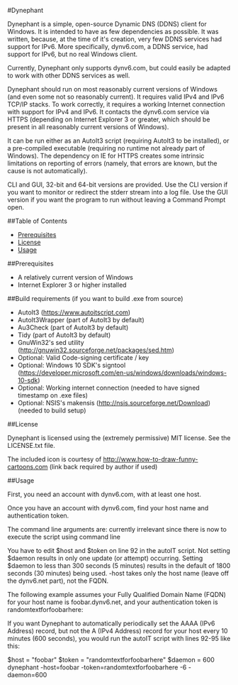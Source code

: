 #Dynephant

Dynephant is a simple, open-source Dynamic DNS (DDNS) client for
Windows. It is intended to have as few dependencies as possible. It
was written, because, at the time of it's creation, very few DDNS
services had support for IPv6. More specifically, dynv6.com, a DDNS
service, had support for IPv6, but no real Windows client.

Currently, Dynephant only supports dynv6.com, but could easily be
adapted to work with other DDNS services as well.

Dynephant should run on most reasonably current versions of Windows
(and even some not so reasonably current). It requires valid IPv4 and
IPv6 TCP/IP stacks. To work correctly, it requires a working Internet
connection with support for IPv4 and IPv6. It contacts the dynv6.com
service via HTTPS (depending on Internet Explorer 3 or greater, which
should be present in all reasonably current versions of Windows).

It can be run either as an AutoIt3 script (requiring AutoIt3 to be
installed), or a pre-compiled executable (requiring no runtime not
already part of Windows). The dependency on IE for HTTPS creates
some intrinsic limitations on reporting of errors (namely, that
errors are known, but the cause is not automatically).

CLI and GUI, 32-bit and 64-bit versions are provided. Use the CLI
version if you want to monitor or redirect the stderr stream into
a log file. Use the GUI version if you want the program to run
without leaving a Command Prompt open.

##Table of Contents

* [Prerequisites](#prerequisites)
* [License](#license)
* [Usage](#usage)

##Prerequisites

* A relatively current version of Windows
* Internet Explorer 3 or higher installed

##Build requirements (if you want to build .exe from source)

* AutoIt3 (https://www.autoitscript.com)
* AutoIt3Wrapper (part of AutoIt3 by default)
* Au3Check (part of AutoIt3 by default)
* Tidy (part of AutoIt3 by default)
* GnuWin32's sed utility (http://gnuwin32.sourceforge.net/packages/sed.htm)
* Optional: Valid Code-signing certificate / key
* Optional: Windows 10 SDK's signtool (https://developer.microsoft.com/en-us/windows/downloads/windows-10-sdk)
* Optional: Working internet connection (needed to have signed timestamp on .exe files)
* Optional: NSIS's makensis (http://nsis.sourceforge.net/Download) (needed to build setup)

##License

Dynephant is licensed using the (extremely permissive) MIT license.
See the LICENSE.txt file.

The included icon is courtesy of http://www.how-to-draw-funny-cartoons.com
(link back required by author if used)

##Usage

First, you need an account with dynv6.com, with at least one host.

Once you have an account with dynv6.com, find your host name and
authentication token.

The command line arguments are:
currently irrelevant since there is now to execute the script using command line

You have to edit $host and $token on line 92 in the autoIT script.
Not setting $daemon results in only one update (or attempt) occurring.
Setting $daemon to less than 300 seconds (5 minutes) results in the default
of 1800 seconds (30 minutes) being used.
-host takes only the host name (leave off the dynv6.net part), not the FQDN.


The following example assumes your Fully Qualified Domain Name (FQDN)
for your host name is foobar.dynv6.net, and your authentication token
is randomtextforfoobarhere:

If you want Dynephant to automatically periodically set the AAAA
(IPv6 Address) record, but not the A (IPv4 Address) record for your host
every 10 minutes (600 seconds), you would run the autoIT script with lines 92-95 
like this:

$host = "foobar"
$token = "randomtextforfoobarhere"
$daemon = 600
dynephant -host=foobar -token=randomtextforfoobarhere -6 -daemon=600

